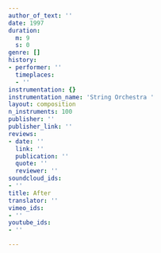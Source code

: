 ```yaml
---
author_of_text: ''
date: 1997
duration:
  m: 9
  s: 0
genre: []
history:
- performer: ''
  timeplaces:
  - ''
instrumentation: {}
instrumentation_name: 'String Orchestra '
layout: composition
n_instruments: 100
publisher: ''
publisher_link: ''
reviews:
- date: ''
  link: ''
  publication: ''
  quote: ''
  reviewer: ''
soundcloud_ids:
- ''
title: After
translator: ''
vimeo_ids:
- ''
youtube_ids:
- ''

---
```

